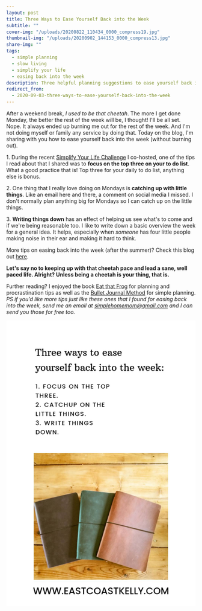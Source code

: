 ```yaml
---
layout: post
title: Three Ways to Ease Yourself Back into the Week
subtitle: ""
cover-img: "/uploads/20200822_110434_0000_compress19.jpg"
thumbnail-img: "/uploads/20200902_144153_0000_compress13.jpg"
share-img: ""
tags:
  - simple planning
  - slow living
  - simplify your life
  - easing back into the week
description: Three helpful planning suggestions to ease yourself back into the week.
redirect_from:
  - 2020-09-03-three-ways-to-ease-yourself-back-into-the-week
---
```


After a weekend break, _I used to be that cheetah_. The more I get done Monday, the better the rest of the week will be, I thought! I'll be all set. Nope. It always ended up burning me out for the rest of the week. And I'm not doing myself or family any service by doing that. ⁣Today on the blog, I'm sharing with you how to ease yourself back into the week (without burning out).

1\. During the recent [Simplify Your Life Challenge](https://www.instagram.com/p/CDblvMVpJny/) I co-hosted, one of the tips I read about that I shared was to **focus on the top three on your to do list**. What a good practice that is! Top three for your daily to do list, anything else is bonus.

2\. One thing that I really love doing on Mondays is **catching up with little things**. Like an email here and there, a comment on social media I missed. I don't normally plan anything big for Mondays so I can catch up on the little things.

3\. **Writing things down** has an effect of helping us see what's to come and if we're being reasonable too. I like to write down a basic overview the week for a general idea. It helps, especially when _someone_ has four little people making noise in their ear and making it hard to think.

More tips on easing back into the week (after the summer)? Check this blog out [here](https://www.theauthenticpath.com/8-tips-for-easing-back-into-the-work-week-after-summer-vacation).

**Let's say no to keeping up with that cheetah pace and lead a sane, well paced life. Alright? Unless being a cheetah is your thing, that is.**

Further reading? I enjoyed the book [Eat that Frog](https://amzn.to/2DmKOdX) for planning and procrastination tips as well as the [Bullet Journal Method](https://amzn.to/3fB51uF) for simple planning.  
_PS if you’d like more tips just like these ones that I found for easing back into the week, send me an email at_ [_simplehomemom@gmail.com_](mailto:simplehomemom@gmail.com) _and I can send you those for free too._

![An image overview of the blog and three planners.](/uploads/20200902_144750_0000_compress96.jpg "journals3")
